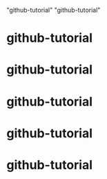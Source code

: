 "github-tutorial" 
"github-tutorial" 
# github-tutorial  
# github-tutorial  
# github-tutorial  
# github-tutorial  
# github-tutorial  
